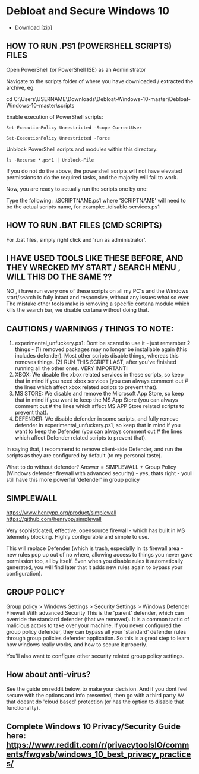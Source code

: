 # Debloat and Secure Windows 10

- [Download [zip]](https://github.com/supmaxi/Debloat-Windows-10/archive/master.zip)

## HOW TO RUN .PS1 (POWERSHELL SCRIPTS) FILES
Open PowerShell (or PowerShell ISE) as an Administrator

Navigate to the scripts folder of where you have downloaded / extracted the archive, eg:

cd C:\Users\USERNAME\Downloads\Debloat-Windows-10-master\Debloat-Windows-10-master\scripts

Enable execution of PowerShell scripts:

    Set-ExecutionPolicy Unrestricted -Scope CurrentUser
    
    Set-ExecutionPolicy Unrestricted -Force

Unblock PowerShell scripts and modules within this directory:

    ls -Recurse *.ps*1 | Unblock-File
    
If you do not do the above, the powershell scripts will not have elevated permissions to do the required tasks, and the majority will fail to work.

Now, you are ready to actually run the scripts one by one:

Type the following: .\SCRIPTNAME.ps1
where 'SCRIPTNAME' will need to be the actual scripts name, for example: .\disable-services.ps1

## HOW TO RUN .BAT FILES (CMD SCRIPTS)
For .bat files, simply right click and 'run as administrator'.

## I HAVE USED TOOLS LIKE THESE BEFORE, AND THEY WRECKED MY START / SEARCH MENU , WILL THIS DO THE SAME ??
NO , i have run every one of these scripts on all my PC's and the Windows start/search is fully intact and responsive, without any issues what so ever. The mistake other tools make is removing a specific cortana module which kills the search bar, we disable cortana without doing that.

## CAUTIONS / WARNINGS / THINGS TO NOTE:
1. experimental_unfuckery.ps1: Dont be scared to use it - just remember 2 things - (1) removed packages may no longer be installable again (this includes defender). Most other scripts disable things, whereas this removes things. (2) RUN THIS SCRIPT LAST, after you've finished running all the other ones. VERY IMPORTANT!
2. XBOX: We disable the xbox related services in these scripts, so keep that in mind if you need xbox services (you can always comment out # the lines which affect xbox related scripts to prevent that).
3. MS STORE: We disable and remove the Microsoft App Store, so keep that in mind if you want to keep the MS App Store (you can always comment out # the lines which affect MS APP Store related scripts to prevent that).
3. DEFENDER: We disable defender in some scripts, and fully remove defender in experimental_unfuckery.ps1, so keep that in mind if you want to keep the Defender (you can always comment out # the lines which affect Defender related scripts to prevent that).

In saying that, i recommend to remove client-side Defender, and run the scripts as they are configured by default (to my personal taste).

What to do without defender? Answer = SIMPLEWALL + Group Policy (Windows defender firewall with advanced security) - yes, thats right - youll still have this more powerful 'defender' in group policy

## SIMPLEWALL
https://www.henrypp.org/product/simplewall
https://github.com/henrypp/simplewall

Very sophisticated, effective, opensource firewall - which has built in MS telemetry blocking. Highly configurable and simple to use.

This will replace Defender (which is trash, especially in its firewall area - new rules pop up out of no where, allowing access to things you never gave permission too, all by itself. Even when you disable rules it automatically generated, you will find later that it adds new rules again to bypass your configuration).

## GROUP POLICY
Group policy > Windows Settings > Security Settings > Windows Defender Firewall With advanced Security
This is the 'parent' defender, which can override the standard defender (that we removed). It is a common tactic of malicious actors to take over your machine. If you never configured the group policy defender, they can bypass all your 'standard' defender rules through group policies defender application. So this is a great step to learn how windows really works, and how to secure it properly.

You'll also want to configure other security related group policy settings.

## How about anti-virus?
See the guide on reddit below, to make your decision. And if you dont feel secure with the options and info presented, then go with a third party AV that doesnt do 'cloud based' protection (or has the option to disable that functionality).

## Complete Windows 10 Privacy/Security Guide here: https://www.reddit.com/r/privacytoolsIO/comments/fwgvsb/windows_10_best_privacy_practices/
